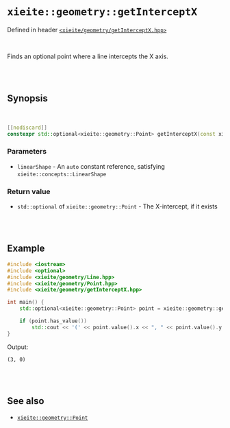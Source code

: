 # `xieite::geometry::getInterceptX`
Defined in header [`<xieite/geometry/getInterceptX.hpp>`](https://github.com/Eczbek/xieite/tree/main/include/xieite/geometry/getInterceptY.hpp)

<br/>

Finds an optional point where a line intercepts the X axis.

<br/><br/>

## Synopsis

<br/>

```cpp
[[nodiscard]]
constexpr std::optional<xieite::geometry::Point> getInterceptX(const xieite::concepts::LinearShape auto& linearShape) noexcept;
```
### Parameters
- `linearShape` - An `auto` constant reference, satisfying `xieite::concepts::LinearShape`
### Return value
- `std::optional` of `xieite::geometry::Point` - The X-intercept, if it exists

<br/><br/>

## Example
```cpp
#include <iostream>
#include <optional>
#include <xieite/geometry/Line.hpp>
#include <xieite/geometry/Point.hpp>
#include <xieite/geometry/getInterceptX.hpp>

int main() {
	std::optional<xieite::geometry::Point> point = xieite::geometry::getInterceptX(xieite::geometry::Line({ 1.0, 2.0 }, { 2.0, 1.0 }));

	if (point.has_value())
		std::cout << '(' << point.value().x << ", " << point.value().y << ")\n";
}
```
Output:
```
(3, 0)
```

<br/><br/>

## See also
- [`xieite::geometry::Point`](https://github.com/Eczbek/xieite/tree/main/docs/geometry/Point.md)
